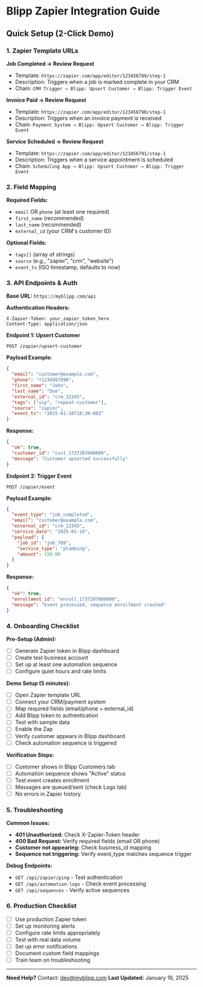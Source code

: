 # Blipp Zapier Integration Guide

## Quick Setup (2-Click Demo)

### 1. Zapier Template URLs

**Job Completed → Review Request**
- Template: `https://zapier.com/app/editor/123456789/step-1`
- Description: Triggers when a job is marked complete in your CRM
- Chain: `CRM Trigger → Blipp: Upsert Customer → Blipp: Trigger Event`

**Invoice Paid → Review Request**  
- Template: `https://zapier.com/app/editor/123456790/step-1`
- Description: Triggers when an invoice payment is received
- Chain: `Payment System → Blipp: Upsert Customer → Blipp: Trigger Event`

**Service Scheduled → Review Request**
- Template: `https://zapier.com/app/editor/123456791/step-1`
- Description: Triggers when a service appointment is scheduled
- Chain: `Scheduling App → Blipp: Upsert Customer → Blipp: Trigger Event`

### 2. Field Mapping

**Required Fields:**
- `email` OR `phone` (at least one required)
- `first_name` (recommended)
- `last_name` (recommended)
- `external_id` (your CRM's customer ID)

**Optional Fields:**
- `tags[]` (array of strings)
- `source` (e.g., "zapier", "crm", "website")
- `event_ts` (ISO timestamp, defaults to now)

### 3. API Endpoints & Auth

**Base URL:** `https://myblipp.com/api`

**Authentication Headers:**
```
X-Zapier-Token: your_zapier_token_here
Content-Type: application/json
```

**Endpoint 1: Upsert Customer**
```
POST /zapier/upsert-customer
```

**Payload Example:**
```json
{
  "email": "customer@example.com",
  "phone": "+1234567890",
  "first_name": "John",
  "last_name": "Doe", 
  "external_id": "crm_12345",
  "tags": ["vip", "repeat-customer"],
  "source": "zapier",
  "event_ts": "2025-01-18T10:30:00Z"
}
```

**Response:**
```json
{
  "ok": true,
  "customer_id": "cust_1737207000000",
  "message": "Customer upserted successfully"
}
```

**Endpoint 2: Trigger Event**
```
POST /zapier/event
```

**Payload Example:**
```json
{
  "event_type": "job_completed",
  "email": "customer@example.com",
  "external_id": "crm_12345",
  "service_date": "2025-01-18",
  "payload": {
    "job_id": "job_789",
    "service_type": "plumbing",
    "amount": 150.00
  }
}
```

**Response:**
```json
{
  "ok": true,
  "enrollment_id": "enroll_1737207000000",
  "message": "Event processed, sequence enrollment created"
}
```

### 4. Onboarding Checklist

**Pre-Setup (Admin):**
- [ ] Generate Zapier token in Blipp dashboard
- [ ] Create test business account
- [ ] Set up at least one automation sequence
- [ ] Configure quiet hours and rate limits

**Demo Setup (5 minutes):**
- [ ] Open Zapier template URL
- [ ] Connect your CRM/payment system
- [ ] Map required fields (email/phone + external_id)
- [ ] Add Blipp token to authentication
- [ ] Test with sample data
- [ ] Enable the Zap
- [ ] Verify customer appears in Blipp dashboard
- [ ] Check automation sequence is triggered

**Verification Steps:**
- [ ] Customer shows in Blipp Customers tab
- [ ] Automation sequence shows "Active" status
- [ ] Test event creates enrollment
- [ ] Messages are queued/sent (check Logs tab)
- [ ] No errors in Zapier history

### 5. Troubleshooting

**Common Issues:**
- **401 Unauthorized:** Check X-Zapier-Token header
- **400 Bad Request:** Verify required fields (email OR phone)
- **Customer not appearing:** Check business_id mapping
- **Sequence not triggering:** Verify event_type matches sequence trigger

**Debug Endpoints:**
- `GET /api/zapier/ping` - Test authentication
- `GET /api/automation-logs` - Check event processing
- `GET /api/sequences` - Verify active sequences

### 6. Production Checklist

- [ ] Use production Zapier token
- [ ] Set up monitoring alerts
- [ ] Configure rate limits appropriately
- [ ] Test with real data volume
- [ ] Set up error notifications
- [ ] Document custom field mappings
- [ ] Train team on troubleshooting

---

**Need Help?** Contact: dev@myblipp.com
**Last Updated:** January 18, 2025
